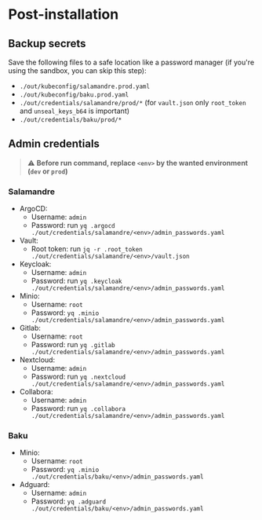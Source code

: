 # Post-installation

## Backup secrets

Save the following files to a safe location like a password manager (if you're using the sandbox, you can skip this
step):

- `./out/kubeconfig/salamandre.prod.yaml`
- `./out/kubeconfig/baku.prod.yaml`
- `./out/credentials/salamandre/prod/*` (for `vault.json` only `root_token` and `unseal_keys_b64` is important)
- `./out/credentials/baku/prod/*`

## Admin credentials

> ⚠️ **Before run command, replace `<env>` by the wanted environment (`dev` or `prod`)**

### Salamandre

- ArgoCD:
  - Username: `admin`
  - Password: run `yq .argocd ./out/credentials/salamandre/<env>/admin_passwords.yaml`
- Vault:
  - Root token: run `jq -r .root_token ./out/credentials/salamandre/<env>/vault.json`
- Keycloak:
  - Username: `admin`
  - Password: run `yq .keycloak ./out/credentials/salamandre/<env>/admin_passwords.yaml`
- Minio:
  - Username: `root`
  - Password: `yq .minio ./out/credentials/salamandre/<env>/admin_passwords.yaml`
- Gitlab:
  - Username: `root`
  - Password: run `yq .gitlab ./out/credentials/salamandre/<env>/admin_passwords.yaml`
- Nextcloud:
  - Username: `admin`
  - Password: run `yq .nextcloud ./out/credentials/salamandre/<env>/admin_passwords.yaml`
- Collabora:
  - Username: `admin`
  - Password: run `yq .collabora ./out/credentials/salamandre/<env>/admin_passwords.yaml`

### Baku

- Minio:
  - Username: `root`
  - Password: `yq .minio ./out/credentials/baku/<env>/admin_passwords.yaml`
- Adguard:
  - Username: `admin`
  - Password: `yq .adguard ./out/credentials/baku/<env>/admin_passwords.yaml`
